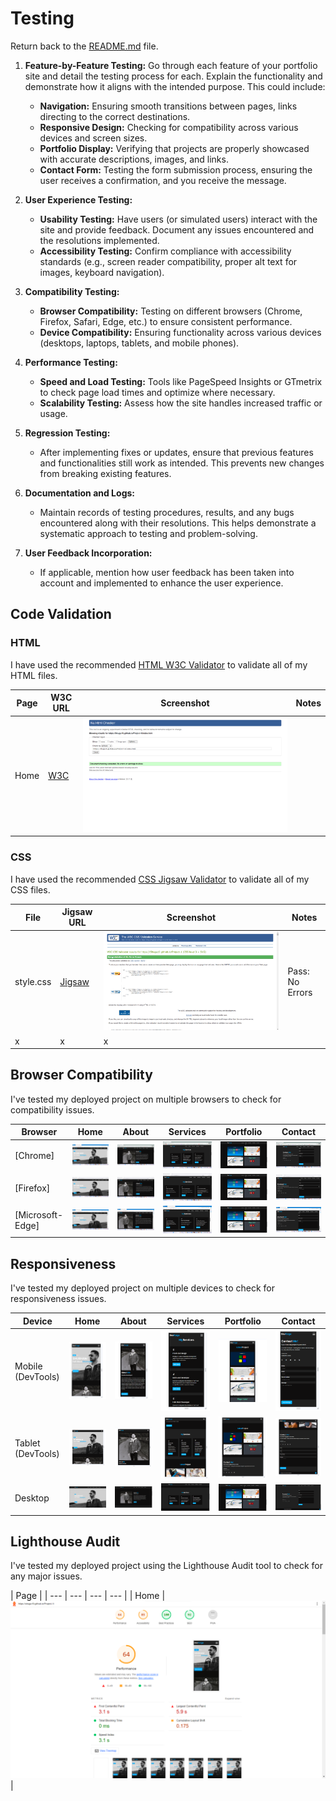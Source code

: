 # Testing

Return back to the [README.md](README.md) file.

1. **Feature-by-Feature Testing:**
   Go through each feature of your portfolio site and detail the testing process for each. Explain the functionality and demonstrate how it aligns with the intended purpose. This could include:
   - **Navigation:** Ensuring smooth transitions between pages, links directing to the correct destinations.
   - **Responsive Design:** Checking for compatibility across various devices and screen sizes.
   - **Portfolio Display:** Verifying that projects are properly showcased with accurate descriptions, images, and links.
   - **Contact Form:** Testing the form submission process, ensuring the user receives a confirmation, and you receive the message.

2. **User Experience Testing:**
   - **Usability Testing:** Have users (or simulated users) interact with the site and provide feedback. Document any issues encountered and the resolutions implemented.
   - **Accessibility Testing:** Confirm compliance with accessibility standards (e.g., screen reader compatibility, proper alt text for images, keyboard navigation).

3. **Compatibility Testing:**
   - **Browser Compatibility:** Testing on different browsers (Chrome, Firefox, Safari, Edge, etc.) to ensure consistent performance.
   - **Device Compatibility:** Ensuring functionality across various devices (desktops, laptops, tablets, and mobile phones).

4. **Performance Testing:**
   - **Speed and Load Testing:** Tools like PageSpeed Insights or GTmetrix to check page load times and optimize where necessary.
   - **Scalability Testing:** Assess how the site handles increased traffic or usage.

5. **Regression Testing:**
   - After implementing fixes or updates, ensure that previous features and functionalities still work as intended. This prevents new changes from breaking existing features.

6. **Documentation and Logs:**
   - Maintain records of testing procedures, results, and any bugs encountered along with their resolutions. This helps demonstrate a systematic approach to testing and problem-solving.

7. **User Feedback Incorporation:**
   - If applicable, mention how user feedback has been taken into account and implemented to enhance the user experience.


## Code Validation

### HTML

I have used the recommended [HTML W3C Validator](https://validator.w3.org) to validate all of my HTML files.

| Page | W3C URL | Screenshot | Notes |
| --- | --- | --- | --- |
| Home | [W3C](https://validator.w3.org/nu/?doc=https%3A%2F%2FShugu19.github.io%2FProject-1%2Findex.html) | ![screenshot](documentation/html-validation-home.png) | |


### CSS

I have used the recommended [CSS Jigsaw Validator](https://jigsaw.w3.org/css-validator) to validate all of my CSS files.

| File | Jigsaw URL | Screenshot | Notes |
| --- | --- | --- | --- |
| style.css | [Jigsaw](https://jigsaw.w3.org/css-validator/validator?uri=https%3A%2F%2FShugu19.github.io%2FProject-1) | ![screenshot](documentation/css-validation.png) | Pass: No Errors |
| x | x | x | 

## Browser Compatibility

I've tested my deployed project on multiple browsers to check for compatibility issues.

| Browser | Home | About | Services | Portfolio | Contact | 
| --- | --- | --- | --- | --- | --- |
| [Chrome] |![screenshot](documentation/browser-edge-home.png) | ![screenshot](documentation/browser-chrome-about.png) | ![screenshot](documentation/browser-chrome-services.png) | ![screenshot](documentation/browser-chrome-portfolio.png) |  ![screenshot](documentation/browser-chrome-contact.png) | Works as expected |
| [Firefox] | ![screenshot](documentation/browser-firefox-home.png) | ![screenshot](documentation/browser-firefox-about.png) | ![screenshot](documentation/browser-firefox-services.png) | ![screenshot](documentation/browser-firefox-portfolio.png) | ![screenshot](documentation/browser-firefox-contact.png) | Works as expected |
| [Microsoft-Edge] | ![screenshot](documentation/browser-edge-home.png) | ![screenshot](documentation/browser-edge-about.png) | ![screenshot](documentation/browser-edge-services.png) | ![screenshot](documentation/browser-edge-portfolio.png) | ![screenshot](documentation/browser-edge-contact.png) | Works as expected |
## Responsiveness

I've tested my deployed project on multiple devices to check for responsiveness issues.

| Device | Home | About | Services | Portfolio | Contact |
| --- | --- | --- | --- | --- | --- |
| Mobile (DevTools) | ![screenshot](documentation/responsive-mobile-home.png) | ![screenshot](documentation/responsive-mobile-about.png) | ![screenshot](documentation/responsive-mobile-services.png) | ![screenshot](documentation/responsive-mobile-portfolio.png) |![screenshot](documentation/responsive-mobile-contact.png) | Works as expected |
| Tablet (DevTools) | ![screenshot](documentation/responsive-tablet-home.png) | ![screenshot](documentation/responsive-tablet-about.png) | ![screenshot](documentation/responsive-tablet-services.png) | ![screenshot](documentation/responsive-tablet-portfolio.png) | ![screenshot](documentation/responsive-tablet-contact.png) | Works as expected |
| Desktop | ![screenshot](documentation/responsive-desktop-home.png) | ![screenshot](documentation/responsive-desktop-about.png) | ![screenshot](documentation/responsive-desktop-services.png) | ![screenshot](documentation/responsive-desktop-portfolio.png) | ![screenshot](documentation/responsive-desktop-contact.png) | Works as expected |


## Lighthouse Audit

I've tested my deployed project using the Lighthouse Audit tool to check for any major issues.

| Page |
| --- | --- | --- | --- |
| Home | ![screenshot](documentation/lighthouse-desktop.png) | 
